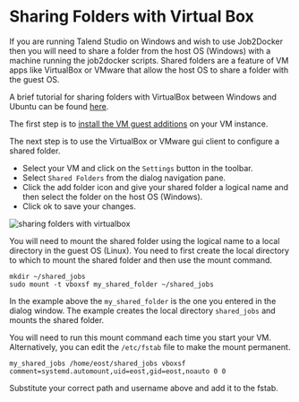 # Sharing Folders with Virtual Box

If you are running Talend Studio on Windows and wish to use Job2Docker then you will need to share a folder from the host OS (Windows) with a machine running the job2docker scripts.
Shared folders are a feature of VM apps like VirtualBox or VMware that allow the host OS to share a folder with the guest OS.

A brief tutorial for sharing folders with VirtualBox between Windows and Ubuntu can be found [here](https://www.techrepublic.com/article/how-to-share-folders-between-guest-and-host-in-virtualbox/).

The first step is to [install the VM guest additions](https://www.techrepublic.com/article/how-to-install-virtualbox-guest-additions-on-a-gui-less-ubuntu-server-host/) on your VM instance.

The next step is to use the VirtualBox or VMware gui client to configure a shared folder.
* Select your VM and click on the `Settings` button in the toolbar.
* Select `Shared Folders` from the dialog navigation pane.
* Click the add folder icon and give your shared folder a logical name and then select the folder on the host OS (Windows).
* Click ok to save your changes.

![sharing folders with virtualbox](pictures/virtual_box_share_folders.png)

You will need to mount the shared folder using the logical name to a local directory in the guest OS (Linux).
You need to first create the local directory to which to mount the shared folder and then use the mount command.

    mkdir ~/shared_jobs
    sudo mount -t vboxsf my_shared_folder ~/shared_jobs

In the example above the `my_shared_folder` is the one you entered in the dialog window.  The example creates the local directory `shared_jobs` and mounts the shared folder.

You will need to run this mount command each time you start your VM.  Alternatively, you can edit the `/etc/fstab` file to make the mount permanent.

    my_shared_jobs /home/eost/shared_jobs vboxsf comment=systemd.automount,uid=eost,gid=eost,noauto 0 0

Substitute your correct path and username above and add it to the fstab.
